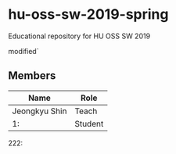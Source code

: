 # hu-oss-sw-2019-spring
Educational repository for HU OSS SW 2019

modified`

## Members

| Name | Role |
|------|------|
|Jeongkyu Shin | Teach |
|1:|Student|
222: 
